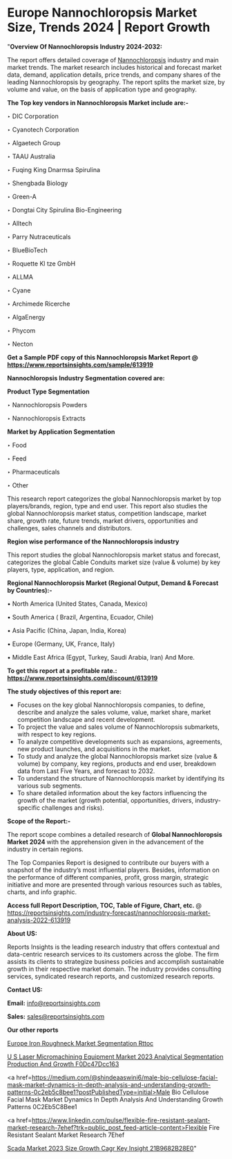 # Europe Nannochloropsis Market Size, Trends 2024 | Report Growth

"<strong>Overview Of Nannochloropsis Industry 2024-2032:</strong>

The report offers detailed coverage of <a href=https://www.reportsinsights.com/sample/613919>Nannochloropsis</a> industry and main market trends. The market research includes historical and forecast market data, demand, application details, price trends, and company shares of the leading Nannochloropsis by geography. The report splits the market size, by volume and value, on the basis of application type and geography.

<strong>The Top key vendors in Nannochloropsis Market include are:- </strong>

‣ DIC Corporation

‣ Cyanotech Corporation

‣ Algaetech Group

‣ TAAU Australia

‣ Fuqing King Dnarmsa Spirulina

‣ Shengbada Biology

‣ Green-A

‣ Dongtai City Spirulina Bio-Engineering

‣ Alltech

‣ Parry Nutraceuticals

‣ BlueBioTech

‣ Roquette Kl tze GmbH

‣ ALLMA

‣ Cyane

‣ Archimede Ricerche

‣ AlgaEnergy

‣ Phycom

‣ Necton

<strong>Get a Sample PDF copy of this Nannochloropsis Market Report </strong><strong>@ <a href=https://www.reportsinsights.com/sample/613919 style=color:#0000ff;>https://www.reportsinsights.com/sample/613919</a> </strong>

<strong>Nannochloropsis Industry Segmentation covered are:</strong>

<strong>Product Type Segmentation</strong>

‣ Nannochloropsis Powders

‣ Nannochloropsis Extracts

<strong>Market by Application Segmentation</strong>

‣ Food

‣ Feed

‣ Pharmaceuticals

‣ Other

This research report categorizes the global Nannochloropsis market by top players/brands, region, type and end user. This report also studies the global Nannochloropsis market status, competition landscape, market share, growth rate, future trends, market drivers, opportunities and challenges, sales channels and distributors.

<strong>Region wise performance of the Nannochloropsis industry</strong><strong> </strong>

This report studies the global Nannochloropsis market status and forecast, categorizes the global Cable Conduits market size (value &amp; volume) by key players, type, application, and region. 

<strong>Regional Nannochloropsis Market (Regional Output, Demand &amp; Forecast by Countries):-</strong>

• North America (United States, Canada, Mexico)

• South America ( Brazil, Argentina, Ecuador, Chile)

• Asia Pacific (China, Japan, India, Korea)

• Europe (Germany, UK, France, Italy)

• Middle East Africa (Egypt, Turkey, Saudi Arabia, Iran) And More.

<strong>To get this report at a profitable rate.: <a href=https://www.reportsinsights.com/discount/613919 style=color:#0000ff;>https://www.reportsinsights.com/discount/613919</a></strong>

<strong>The study objectives of this report are:</strong>
<ul>
  <li>Focuses on the key global Nannochloropsis companies, to define, describe and analyze the sales volume, value, market share, market competition landscape and recent development.</li>
  <li>To project the value and sales volume of Nannochloropsis submarkets, with respect to key regions.</li>
  <li>To analyze competitive developments such as expansions, agreements, new product launches, and acquisitions in the market.</li>
  <li>To study and analyze the global Nannochloropsis market size (value &amp; volume) by company, key regions, products and end user, breakdown data from Last Five Years, and forecast to 2032.</li>
  <li>To understand the structure of Nannochloropsis market by identifying its various sub segments.</li>
  <li>To share detailed information about the key factors influencing the growth of the market (growth potential, opportunities, drivers, industry-specific challenges and risks).</li>
</ul>
<strong>Scope of the Report:-</strong><strong> </strong>

The report scope combines a detailed research of <strong>Global Nannochloropsis Market 2024 </strong>with the apprehension given in the advancement of the industry in certain regions.

The Top Companies Report is designed to contribute our buyers with a snapshot of the industry’s most influential players. Besides, information on the performance of different companies, profit, gross margin, strategic initiative and more are presented through various resources such as tables, charts, and info graphic.

<strong>Access full Report Description, TOC, Table of Figure, Chart, etc. </strong>@   <a href=https://reportsinsights.com/industry-forecast/nannochloropsis-market-analysis-2022-613919 style=color:#0000ff;>https://reportsinsights.com/industry-forecast/nannochloropsis-market-analysis-2022-613919</a>

<strong>About US:</strong>

Reports Insights is the leading research industry that offers contextual and data-centric research services to its customers across the globe. The firm assists its clients to strategize business policies and accomplish sustainable growth in their respective market domain. The industry provides consulting services, syndicated research reports, and customized research reports.

<strong>Contact US:</strong>

<p class=""""><b>Email:</b> <a href=mailto:info@reportsinsights.com>info@reportsinsights.com</a></p>
<p class=""""><b>Sales:</b> <a href=mailto:sales@reportsinsights.com>sales@reportsinsights.com</a></p>

<strong>Our other reports</strong>

<a href=https://www.linkedin.com/pulse/europe-iron-roughneck-market-segmentation-rttoc/>Europe Iron Roughneck Market Segmentation Rttoc</a>

<a href=https://medium.com/@aanarkumar6/u-s-laser-micromachining-equipment-market-2023-analytical-segmentation-production-and-growth-f0dc47dcc163>U S Laser Micromachining Equipment Market 2023 Analytical Segmentation Production And Growth F0Dc47Dcc163</a>

<a href=https://medium.com/@shindeaaswini6/male-bio-cellulose-facial-mask-market-dynamics-in-depth-analysis-and-understanding-growth-patterns-0c2eb5c8bee1?postPublishedType=initial>Male Bio Cellulose Facial Mask Market Dynamics In Depth Analysis And Understanding Growth Patterns 0C2Eb5C8Bee1</a>

<a href=https://www.linkedin.com/pulse/flexible-fire-resistant-sealant-market-research-7ehef?trk=public_post_feed-article-content>Flexible Fire Resistant Sealant Market Research 7Ehef</a>

<a href=https://medium.com/@sakshideshmukh994/scada-market-2023-size-growth-cagr-key-insight-21b9682b28e0>Scada Market 2023 Size Growth Cagr Key Insight 21B9682B28E0</a>"
